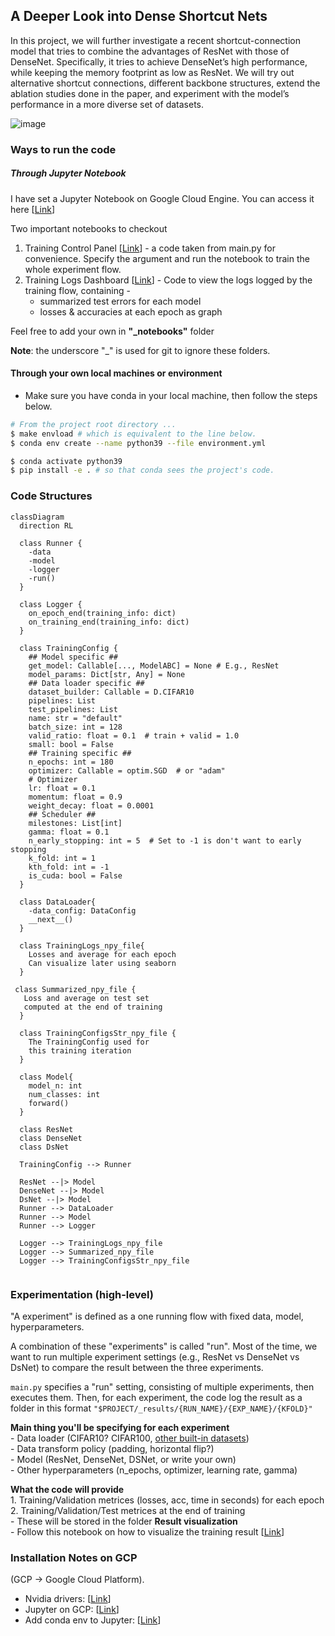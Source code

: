 ## A Deeper Look into Dense Shortcut Nets

In this project, we will further investigate a recent shortcut-connection model that
tries to combine the advantages of ResNet with those of DenseNet. Specifically, it
tries to achieve DenseNet’s high performance, while keeping the memory footprint
as low as ResNet. We will try out alternative shortcut connections, different
backbone structures, extend the ablation studies done in the paper, and experiment
with the model’s performance in a more diverse set of datasets.

![image](https://d3i71xaburhd42.cloudfront.net/ada46715b2f95e299a71eaff48d5af1c0a3aabb3/3-Figure1-1.png)

### Ways to run the code

##### Through Jupyter Notebook

I have set a Jupyter Notebook on Google Cloud Engine. You can access it here [[Link](http://35.204.111.135:8888/tree/_notebooks)]

Two important notebooks to checkout
1. Training Control Panel [[Link](http://35.204.111.135:8888/notebooks/_notebooks/Training%20Control%20Panel.ipynb)] - a code taken from main.py for convenience. Specify the argument and run the notebook to train the whole experiment flow. 
2. Training Logs Dashboard [[Link](http://35.204.111.135:8888/notebooks/_notebooks/Training%20Logs%20Dashboard.ipynb)] - Code to view the logs logged by the training flow, containing -
    - summarized test errors for each model 
    - losses & accuracies at each epoch as graph 

Feel free to add your own in **"_notebooks"** folder

**Note**: the underscore "_" is used for git to ignore these folders.

#### Through your own local machines or environment
- Make sure you have conda in your local machine, then follow the steps below.

```bash
# From the project root directory ...
$ make envload # which is equivalent to the line below.
$ conda env create --name python39 --file environment.yml

$ conda activate python39
$ pip install -e . # so that conda sees the project's code.
```

### Code Structures

```mermaid
classDiagram
  direction RL
  
  class Runner {
    -data
    -model
    -logger
    -run()
  }
  
  class Logger {
    on_epoch_end(training_info: dict)
    on_training_end(training_info: dict)
  }
  
  class TrainingConfig {
    ## Model specific ##
    get_model: Callable[..., ModelABC] = None # E.g., ResNet
    model_params: Dict[str, Any] = None
    ## Data loader specific ##
    dataset_builder: Callable = D.CIFAR10
    pipelines: List
    test_pipelines: List
    name: str = "default"
    batch_size: int = 128
    valid_ratio: float = 0.1  # train + valid = 1.0
    small: bool = False
    ## Training specific ##
    n_epochs: int = 180
    optimizer: Callable = optim.SGD  # or "adam"
    # Optimizer
    lr: float = 0.1
    momentum: float = 0.9
    weight_decay: float = 0.0001
    ## Scheduler ##
    milestones: List[int]
    gamma: float = 0.1
    n_early_stopping: int = 5  # Set to -1 is don't want to early stopping
    k_fold: int = 1
    kth_fold: int = -1
    is_cuda: bool = False
  }
  
  class DataLoader{
    -data_config: DataConfig
    __next__()
  }
  
  class TrainingLogs_npy_file{
    Losses and average for each epoch
    Can visualize later using seaborn
  }
  
 class Summarized_npy_file {
   Loss and average on test set 
   computed at the end of training
  }
  
  class TrainingConfigsStr_npy_file {
    The TrainingConfig used for
    this training iteration
  }
  
  class Model{
    model_n: int
    num_classes: int
    forward()
  }
  
  class ResNet
  class DenseNet
  class DsNet
  
  TrainingConfig --> Runner
  
  ResNet --|> Model
  DenseNet --|> Model
  DsNet --|> Model
  Runner --> DataLoader
  Runner --> Model
  Runner --> Logger
  
  Logger --> TrainingLogs_npy_file
  Logger --> Summarized_npy_file
  Logger --> TrainingConfigsStr_npy_file
  
  ```
### Experimentation (high-level)

"A experiment" is defined as a one running flow with fixed data, model, hyperparameters.

A combination of these "experiments" is called "run". Most of the time, we want to run multiple experiment settings (e.g., ResNet vs DenseNet vs DsNet) to compare the result between the three experiments. 

`main.py` specifies a "run" setting, consisting of multiple experiments, then executes them. Then, for each experiment, the code log the result as a folder in this format  `"$PROJECT/_results/{RUN_NAME}/{EXP_NAME}/{KFOLD}"`   

**Main thing you'll be specifying for each experiment**  
    - Data loader (CIFAR10? CIFAR100, [other built-in datasets](https://pytorch.org/vision/stable/datasets.html#built-in-datasets))  
    - Data transform policy (padding, horizontal flip?)  
    - Model (ResNet, DenseNet, DSNet, or write your own)  
    - Other hyperparameters (n_epochs, optimizer, learning rate, gamma)  
    
**What the code will provide**  
    1. Training/Validation metrices (losses, acc, time in seconds) for each epoch  
    2. Training/Validation/Test metrices at the end of training  
    - These will be stored in the folder 
**Result visualization**  
    - Follow this notebook on how to visualize the training result [[Link](http://35.204.111.135:8888/notebooks/_notebooks/Training%20Logs%20Dashboard.ipynb)]



### Installation Notes on GCP
(GCP -> Google Cloud Platform).  

- Nvidia drivers: [[Link](https://cloud.google.com/compute/docs/gpus/install-drivers-gpu)]  
- Jupyter on GCP: [[Link](https://towardsdatascience.com/running-jupyter-notebook-in-google-cloud-platform-in-15-min-61e16da34d52)]  
- Add conda env to Jupyter: [[Link](https://medium.com/@nrk25693/how-to-add-your-conda-environment-to-your-jupyter-notebook-in-just-4-steps-abeab8b8d084)]  


